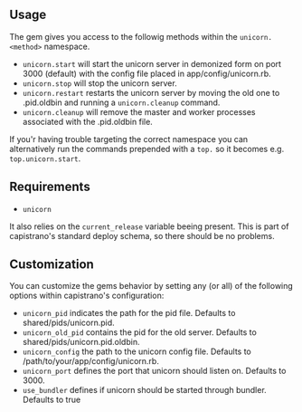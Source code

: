 ## Usage

The gem gives you access to the followig methods within the `unicorn.<method>` namespace.

* `unicorn.start` will start the unicorn server in demonized form on port 3000 (default) with the config file placed in app/config/unicorn.rb.
* `unicorn.stop` will stop the unicorn server.
* `unicorn.restart` restarts the unicorn server by moving the old one to <somename>.pid.oldbin and running a `unicorn.cleanup` command.
* `unicorn.cleanup` will remove the master and worker processes associated with the <something>.pid.oldbin file.

If you'r having trouble targeting the correct namespace you can alternatively run the commands prepended with a `top.` so it becomes e.g. `top.unicorn.start`.

## Requirements

* `unicorn`

It also relies on the `current_release` variable beeing present. This is part of capistrano's standard deploy schema, so there should be no problems.

## Customization

You can customize the gems behavior by setting any (or all) of the following options within capistrano's configuration:

* `unicorn_pid` indicates the path for the pid file. Defaults to shared/pids/unicorn.pid.
* `unicorn_old_pid` contains the pid for the old server. Defaults to shared/pids/unicorn.pid.oldbin.
* `unicorn_config` the path to the unicorn config file. Defaults to /path/to/your/app/config/unicorn.rb.
* `unicorn_port` defines the port that unicorn should listen on. Defaults to 3000.
* `use_bundler` defines if unicorn should be started through bundler. Defaults to true

